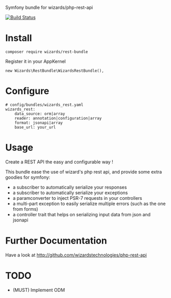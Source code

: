 Symfony bundle for wizards/php-rest-api

[![Build Status](https://travis-ci.org/wizardstechnologies/rest-api-bundle.svg?branch=master)](https://travis-ci.org/wizardstechnologies/rest-api-bundle)

# Install
```
composer require wizards/rest-bundle
```

Register it in your AppKernel
```
new Wizards\RestBundle\WizardsRestBundle(),
```

# Configure
```
# config/bundles/wizards_rest.yaml
wizards_rest:
	data_source: orm|array
	reader: annotation|configuration|array
	format: jsonapi|array
	base_url: your_url
```

# Usage
Create a REST API the easy and configurable way !

This bundle ease the use of wizard's php rest api, and provide some extra goodies for symfony:
- a subscriber to automatically serialize your responses
- a subscriber to automatically serialize your exceptions
- a paramconverter to inject PSR-7 requests in your controllers
- a multi-part exception to easily serialize multiple errors (such as the one from forms)
- a controller trait that helps on serializing input data from json and jsonapi

# Further Documentation
Have a look at http://github.com/wizardstechnologies/php-rest-api

# TODO
- (MUST) Implement ODM

